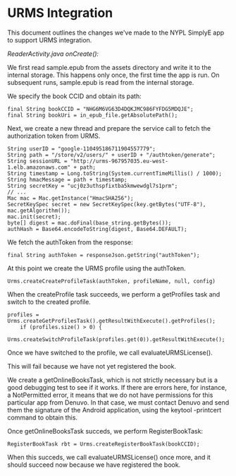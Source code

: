 URMS Integration
================

This document outlines the changes we've made to the NYPL SimplyE app to support URMS integration.

_ReaderActivity.java onCreate():_

We first read sample.epub from the assets directory and write it to the internal storage. This happens only once, the first time the app is run. On subsequent runs, sample.epub is read from the internal storage.

We specify the book CCID and obtain its path:

    final String bookCCID = "NHG6M6VG63D4DQKJMC986FYFDG5MDQJE";
    final String bookUri = in_epub_file.getAbsolutePath();
    
Next, we create a new thread and prepare the service call to fetch the authorization token from URMS.

    String userID = "google-110495186711904557779";
    String path = "/store/v2/users/" + userID + "/authtoken/generate";
    String sessionURL = "http://urms-967957035.eu-west-1.elb.amazonaws.com" + path;
    String timestamp = Long.toString(System.currentTimeMillis() / 1000);
    String hmacMessage = path + timestamp;
    String secretKey = "ucj0z3uthspfixtba5kmwewdgl7s1prm";
    // ...
    Mac mac = Mac.getInstance("HmacSHA256");
    SecretKeySpec secret = new SecretKeySpec(key.getBytes("UTF-8"), mac.getAlgorithm());
    mac.init(secret);
    byte[] digest = mac.doFinal(base_string.getBytes());
    authHash = Base64.encodeToString(digest, Base64.DEFAULT);
    
We fetch the authToken from the response:

    final String authToken = responseJson.getString("authToken");
    
At this point we create the URMS profile using the authToken.

    Urms.createCreateProfileTask(authToken, profileName, null, config)

When the createProfile task succeeds, we perform a getProfiles task and switch to the created profile.

    profiles = Urms.createGetProfilesTask().getResultWithExecute().getProfiles();
        if (profiles.size() > 0) {
            Urms.createSwitchProfileTask(profiles.get(0)).getResultWithExecute();
            
Once we have switched to the profile, we call evaluateURMSLicense().

This will fail because we have not yet registered the book.

We create a getOnlineBooksTask, which is not strictly necessary but is a good debugging test to see if it works. If there are errors here, for instance, a NotPermitted error, it means that we do not have permissions for this particular app from Denuvo. In that case, we must contact Denuvo and send them the signature of the Android application, using the keytool -printcert command to obtain this.

Once getOnlineBooksTask succeds, we perform RegisterBookTask:

    RegisterBookTask rbt = Urms.createRegisterBookTask(bookCCID);
 
When this succeds, we call evaluateURMSLicense() once more, and it should succeed now because we have registered the book.

